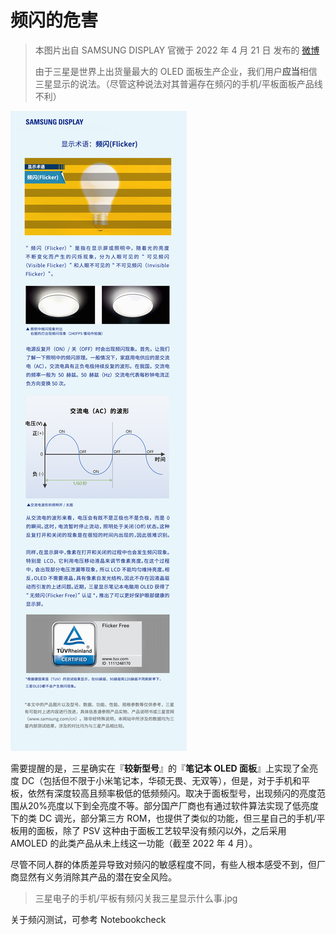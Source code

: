 # 频闪的危害
> 本图片出自 SAMSUNG DISPLAY 官微于 2022 年 4 月 21 日 发布的 [微博](https://weibo.com/5849652227/Lpt21EtK3)
> 
> 由于三星是世界上出货量最大的 OLED 面板生产企业，我们用户**应当**相信三星显示的说法。（尽管这种说法对其普遍存在频闪的手机/平板面板产品线不利）

![频闪的危害](./images/flicker.gif)

需要提醒的是，三星确实在『**较新型号**』的『**笔记本 OLED 面板**』上实现了全亮度 DC（包括但不限于小米笔记本，华硕无畏、无双等），但是，对于手机和平板，依然有深度较高且频率极低的低频频闪。取决于面板型号，出现频闪的亮度范围从20%亮度以下到全亮度不等。部分国产厂商也有通过软件算法实现了低亮度下的类 DC 调光，部分第三方 ROM，也提供了类似的功能，但三星自己的手机/平板用的面板，除了 PSV 这种由于面板工艺较早没有频闪以外，之后采用 AMOLED 的此类产品从未上线这一功能（截至 2022 年 4 月）。

尽管不同人群的体质差异导致对频闪的敏感程度不同，有些人根本感受不到，但厂商显然有义务消除其产品的潜在安全风险。

> 三星电子的手机/平板有频闪关我三星显示什么事.jpg



关于频闪测试，可参考 Notebookcheck

